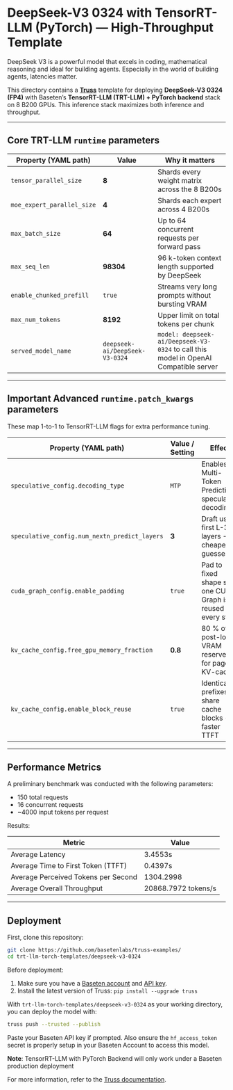# DeepSeek-V3 0324 with TensorRT-LLM (PyTorch) — High-Throughput Template

DeepSeek V3 is a powerful model that excels in coding, mathematical reasoning and ideal for building agents. Especially in the world of building agents, latencies matter.

This directory contains a **[Truss](https://truss.baseten.co/)** template for deploying **DeepSeek-V3 0324 (FP4)** with Baseten’s **TensorRT-LLM (TRT-LLM) + PyTorch backend** stack on 8 B200 GPUs. This inference stack maximizes both inference and throughput.

---


## Core TRT-LLM `runtime` parameters

| Property (YAML path)  | Value                | Why it matters |
| --------------------- | -------------------- | -------------- |
| `tensor_parallel_size`| **8** | Shards every weight matrix across the 8 B200s |
| `moe_expert_parallel_size` | **4** | Shards each expert across 4 B200s |
| `max_batch_size`      | **64** | Up to 64 concurrent requests per forward pass |
| `max_seq_len`         | **98304** | 96 k-token context length supported by DeepSeek |
| `enable_chunked_prefill` | `true` | Streams very long prompts without bursting VRAM |
| `max_num_tokens`      | **8192** | Upper limit on total tokens per chunk |
| `served_model_name`   | `deepseek-ai/DeepSeek-V3-0324` | `model: deepseek-ai/Deepseek-V3-0324` to call this model in OpenAI Compatible server |

---

## Important Advanced **`runtime.patch_kwargs`** parameters

These map 1-to-1 to TensorRT-LLM flags for extra performance tuning.

| Property (YAML path)                    | Value / Setting | Effect |
| --------------------------------------- | --------------- | ------ |
| `speculative_config.decoding_type`      | `MTP`           | Enables Multi-Token Prediction speculative decoding |
| `speculative_config.num_nextn_predict_layers` | **3** | Draft uses first L-3 layers → cheaper guesses |
| `cuda_graph_config.enable_padding`      | `true`          | Pad to fixed shape so one CUDA Graph is reused every step |
| `kv_cache_config.free_gpu_memory_fraction` | **0.8** | 80 % of post-load VRAM reserved for paged KV-cache |
| `kv_cache_config.enable_block_reuse`    | `true`          | Identical prefixes share cache blocks → faster TTFT |

---

## Performance Metrics

A preliminary benchmark was conducted with the following parameters:

- 150 total requests
- 16 concurrent requests
- ~4000 input tokens per request

Results:

| Metric                              | Value              |
| ----------------------------------- | ------------------ |
| Average Latency                     | 3.4553s           |
| Average Time to First Token (TTFT)  | 0.4397s           |
| Average Perceived Tokens per Second | 1304.2998           |
| Average Overall Throughput          | 20868.7972 tokens/s |

---

## Deployment

First, clone this repository:

```sh
git clone https://github.com/basetenlabs/truss-examples/
cd trt-llm-torch-templates/deepseek-v3-0324
```

Before deployment:

1. Make sure you have a [Baseten account](https://app.baseten.co/signup) and [API key](https://app.baseten.co/settings/account/api_keys).
2. Install the latest version of Truss: `pip install --upgrade truss`

With `trt-llm-torch-templates/deepseek-v3-0324` as your working directory, you can deploy the model with:

```sh
truss push --trusted --publish
```

Paste your Baseten API key if prompted. Also ensure the `hf_access_token` secret is properly setup in your Baseten Account to access this model.

**Note**: TensorRT-LLM with PyTorch Backend will only work under a Baseten production deployment

For more information, refer to the [Truss documentation](https://docs.baseten.co/performance/engine-builder-overview).
